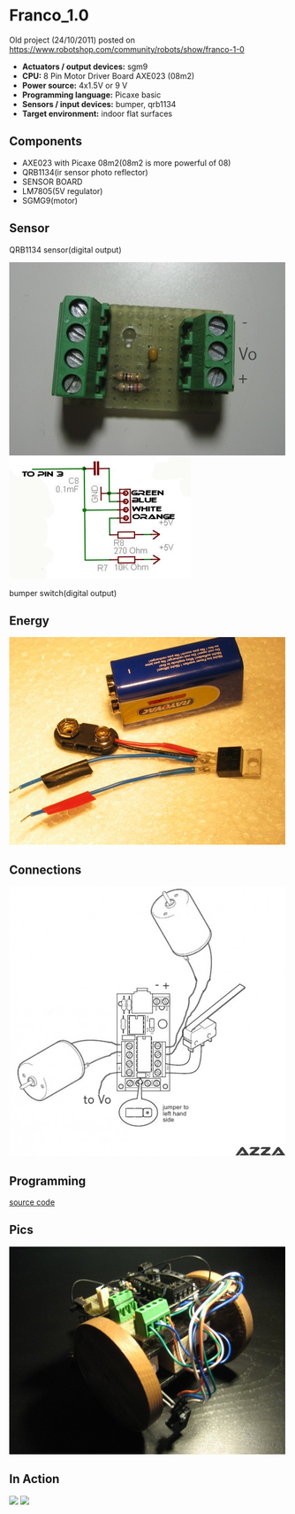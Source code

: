 # Franco_1.0

Old project (24/10/2011) posted on https://www.robotshop.com/community/robots/show/franco-1-0


- **Actuators / output devices:** sgm9
- **CPU:** 8 Pin Motor Driver Board AXE023 (08m2)
- **Power source:** 4x1.5V or 9 V
- **Programming language:** Picaxe basic
- **Sensors / input devices:** bumper, qrb1134
- **Target environment:** indoor flat surfaces

## Components

 - AXE023 with Picaxe 08m2(08m2 is more powerful of 08)
 - QRB1134(ir sensor photo reflector)
 - SENSOR BOARD
 - LM7805(5V regulator)
 - SGMG9(motor)
 
 ##  Sensor
 
QRB1134 sensor(digital output)

![](https://github.com/AndreAzzalin/Franco_1.0/blob/main/Immagine1.jpg)
![](https://github.com/AndreAzzalin/Franco_1.0/blob/main/Circuito_copia.jpg)

bumper switch(digital output)

## Energy

![](https://github.com/AndreAzzalin/Franco_1.0/blob/main/Immagine3.jpg)

## Connections

![](https://github.com/AndreAzzalin/Franco_1.0/blob/main/Immagine4.jpg)

## Programming 

[source code](https://github.com/AndreAzzalin/Franco_1.0/blob/main/sensori_qrb1134.bas)

## Pics

![](https://github.com/AndreAzzalin/Franco_1.0/blob/main/immagine5.jpg)


## In Action

![](https://media.giphy.com/media/P84r4gYwzuf5XHVKTP/giphy.gif)
![](https://giphy.com/gifs/P84r4gYwzuf5XHVKTP/html5)
